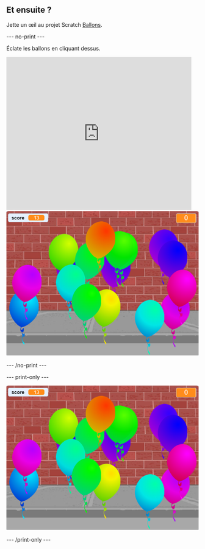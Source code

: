## Et ensuite ?

Jette un œil au projet Scratch [Ballons](https://projects.raspberrypi.org/en/projects/balloons).

\--- no-print \---

Éclate les ballons en cliquant dessus.

<div class="scratch-preview">
  <iframe allowtransparency="true" width="485" height="402" src="https://scratch.mit.edu/projects/embed/299206746/?autostart=false" frameborder="0" scrolling="no"></iframe>
  <img src="images/balloons-final.png">
</div>

\--- /no-print \---

\--- print-only \---

![projet terminé](images/balloons-final.png)

\--- /print-only \---